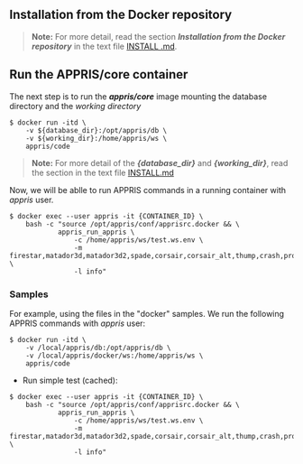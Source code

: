 Installation from the Docker repository
---------------------------------------

> __Note:__ For more detail, read the section *__Installation from the Docker repository__* in the text file [INSTALL
.md](https://apprisws.bioinfo.cnio.es/pub/docs/INSTALL.md).

Run the APPRIS/core container
-------------------------------
The next step is to run the *__appris/core__* image mounting the database directory and the _working directory_

```
$ docker run -itd \
    -v ${database_dir}:/opt/appris/db \
    -v ${working_dir}:/home/appris/ws \
    appris/code
```

> __Note:__ For more detail of the *__{database_dir}__* and *__{working_dir}__*, read the section in the text file [INSTALL.md](https://apprisws.bioinfo.cnio.es/pub/docs/INSTALL.md)

Now, we will be ablle to run APPRIS commands in a running container with _appris_ user.
```
$ docker exec --user appris -it {CONTAINER_ID} \
    bash -c "source /opt/appris/conf/apprisrc.docker && \
            appris_run_appris \
                -c /home/appris/ws/test.ws.env \
                -m firestar,matador3d,matador3d2,spade,corsair,corsair_alt,thump,crash,proteo,appris \
                -l info"
```

### Samples

For example, using the files in the "docker" samples. We run the following APPRIS commands with _appris_ user:

```
$ docker run -itd \
    -v /local/appris/db:/opt/appris/db \
    -v /local/appris/docker/ws:/home/appris/ws \
    appris/code
```

+ Run simple test (cached):

```
$ docker exec --user appris -it {CONTAINER_ID} \
    bash -c "source /opt/appris/conf/apprisrc.docker && \
            appris_run_appris \
                -c /home/appris/ws/test.ws.env \
                -m firestar,matador3d,matador3d2,spade,corsair,corsair_alt,thump,crash,proteo,appris \
                -l info"
```


